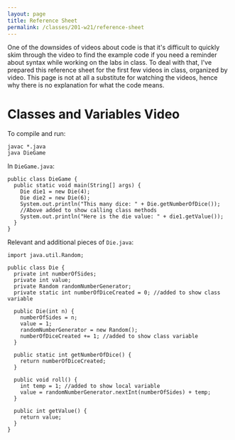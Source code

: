 ```yaml
---
layout: page
title: Reference Sheet
permalink: /classes/201-w21/reference-sheet
---
```


One of the downsides of videos about code is that it's difficult to quickly skim through the video to find the example code if you need a reminder about syntax while working on the labs in class. 
To deal with that, I've prepared this reference sheet for the first few videos in class, organized by video.
This page is not at all a substitute for watching the videos, hence why there is no explanation for what the code means.

# Classes and Variables Video

To compile and run:
```
javac *.java
java DieGame
```

In `DieGame.java`:
```
public class DieGame {
  public static void main(String[] args) {
    Die die1 = new Die(4);
    Die die2 = new Die(6);
    System.out.println("This many dice: " + Die.getNumberOfDice()); 
    //Above added to show calling class methods
    System.out.println("Here is the die value: " + die1.getValue());
  }
}
```

Relevant and additional pieces of `Die.java`:
```
import java.util.Random;

public class Die {
  private int numberOfSides;
  private int value;
  private Random randomNumberGenerator;
  private static int numberOfDiceCreated = 0; //added to show class variable

  public Die(int n) {
    numberOfSides = n;
    value = 1;
    randomNumberGenerator = new Random();
    numberOfDiceCreated += 1; //added to show class variable
  }

  public static int getNumberOfDice() {
    return numberOfDiceCreated;
  }
  
  public void roll() {
    int temp = 1; //added to show local variable
    value = randomNumberGenerator.nextInt(numberOfSides) + temp;
  }

  public int getValue() {
    return value;
  }
}
```

